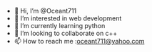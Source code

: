 - 👋 Hi, I’m @Oceant711
- 👀 I’m interested in web development 
- 🌱 I’m currently learning python
- 💞️ I’m looking to collaborate on c++
- 📫 How to reach me :oceant711@yahoo.com

<!---
Oceant711/Oceant711 is a ✨ special ✨ repository because its `README.md` (this file) appears on your GitHub profile.
You can click the Preview link to take a look at your changes.
--->
